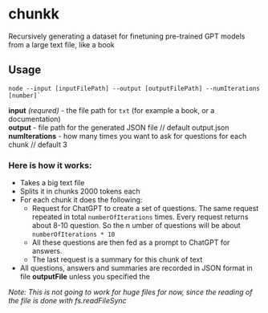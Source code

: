 # chunkk
Recursively generating a dataset for finetuning pre-trained GPT models from a large text file, like a book

## Usage
```
node --input [inputFilePath] --output [outputFilePath] --numIterations [number]`
```

**input** _(requred)_ - the file path for `txt` (for example a book, or a documentation)  
**output** - file path for the generated JSON file // default output.json  
**numIterations** - how many times you want to ask for questions for each chunk // default 3  


### Here is how it works:
- Takes a big text file
- Splits it in chunks 2000 tokens each
- For each chunk it does the following: 
   - Request for ChatGPT to create a set of questions. The same request repeated in total `numberOfIterations` times. Every request returns about 8-10 question. So the n umber of questions will be about `numberOfIterations * 10`
   - All these questions are then fed as a prompt to ChatGPT for answers.
   - The last request is a summary for this chunk of text
- All questions, answers and summaries are recorded in JSON format in file **outputFile** unless you specified the


_Note: This is not going to work for huge files for now, since the reading of the file is done with fs.readFileSync_


